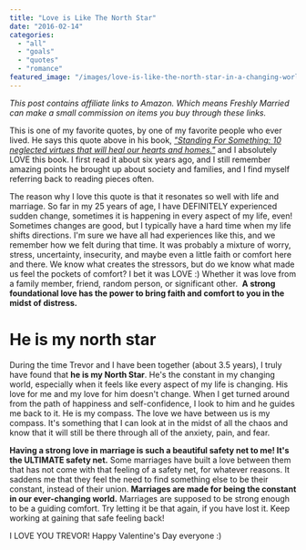 ```yaml
---
title: "Love is Like The North Star"
date: "2016-02-14"
categories: 
  - "all"
  - "goals"
  - "quotes"
  - "romance"
featured_image: "/images/love-is-like-the-north-star-in-a-changing-world-its-always-constant.png"
---
```


_This post contains affiliate links to Amazon. Which means Freshly Married can make a small commission on items you buy through these links._

This is one of my favorite quotes, by one of my favorite people who ever lived. He says this quote above in his book, [_"Standing For Something: 10 neglected virtues that will heal our hearts and homes."_](https://amzn.to/2H5rILv) and I absolutely LOVE this book. I first read it about six years ago, and I still remember amazing points he brought up about society and families, and I find myself referring back to reading pieces often.

The reason why I love this quote is that it resonates so well with life and marriage. So far in my 25 years of age, I have DEFINITELY experienced sudden change, sometimes it is happening in every aspect of my life, even! Sometimes changes are good, but I typically have a hard time when my life shifts directions. I'm sure we have all had experiences like this, and we remember how we felt during that time. It was probably a mixture of worry, stress, uncertainty, insecurity, and maybe even a little faith or comfort here and there. We know what creates the stressors, but do we know what made us feel the pockets of comfort? I bet it was LOVE :) Whether it was love from a family member, friend, random person, or significant other.  **A strong foundational love has the power to bring faith and comfort to you in the midst of distress.** 

# He is my north star

During the time Trevor and I have been together (about 3.5 years), I truly have found that **he is my North Star**. He's the constant in my changing world, especially when it feels like every aspect of my life is changing. His love for me and my love for him doesn't change. When I get turned around from the path of happiness and self-confidence, I look to him and he guides me back to it. He is my compass. The love we have between us is my compass. It's something that I can look at in the midst of all the chaos and know that it will still be there through all of the anxiety, pain, and fear.

**Having a strong love in marriage is such a beautiful safety net to me! It's the ULTIMATE safety net.** Some marriages have built a love between them that has not come with that feeling of a safety net, for whatever reasons. It saddens me that they feel the need to find something else to be their constant, instead of their union. **Marriages are made for being the constant in our ever-changing world.** Marriages are supposed to be strong enough to be a guiding comfort. Try letting it be that again, if you have lost it. Keep working at gaining that safe feeling back!

I LOVE YOU TREVOR! Happy Valentine's Day everyone :)
